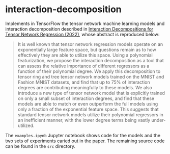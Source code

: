 # interaction-decomposition
Implements in TensorFlow the tensor network machine learning models and interaction decomposition described in [Interaction Decompositions for Tensor Network Regression (2022)](https://arxiv.org/abs/2208.06029), whose abstract is reproduced below:
> It is well known that tensor network regression models operate on an exponentially large feature space, but questions remain as to how effectively they are able to utilize this space. Using a polynomial featurization, we propose the interaction decomposition as a tool that can assess the relative importance of different regressors as a function of their polynomial degree. We apply this decomposition to tensor ring and tree tensor network models trained on the MNIST and Fashion MNIST datasets, and find that up to 75% of interaction degrees are contributing meaningfully to these models. We also introduce a new type of tensor network model that is explicitly trained on only a small subset of interaction degrees, and find that these models are able to match or even outperform the full models using only a fraction of the exponential feature space. This suggests that standard tensor network models utilize their polynomial regressors in an inefficient manner, with the lower degree terms being vastly under-utilized. 

The `examples.ipynb` Jupyter notebook shows code for the models and the two sets of experiments caried out in the paper. The remaining source code can be found in the `src` directory.
